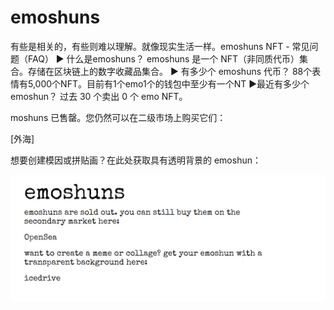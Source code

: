 # emoshuns

有些是相关的，有些则难以理解。就像现实生活一样。emoshuns NFT - 常见问题（FAQ）
▶ 什么是emoshuns？
emoshuns 是一个 NFT（非同质代币）集合。存储在区块链上的数字收藏品集合。
▶ 有多少个 emoshuns 代币？
88个表情有5,000个NFT。目前有1个emo1个的钱包中至少有一个NT
▶最近有多少个emoshun？
过去 30 个卖出 0 个 emo NFT。

moshuns 已售罄。您仍然可以在二级市场上购买它们：

[外海]

想要创建模因或拼贴画？在此处获取具有透明背景的 emoshun：

![nft](1.png)
